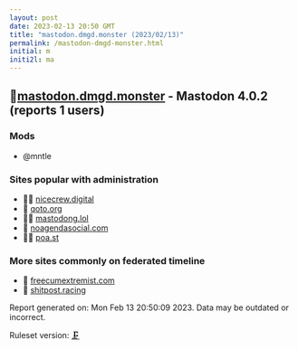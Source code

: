 ```yaml
---
layout: post
date: 2023-02-13 20:50 GMT
title: "mastodon.dmgd.monster (2023/02/13)"
permalink: /mastodon-dmgd-monster.html
initial: m
initi2l: ma
---
```


## 🦝[mastodon.dmgd.monster](https://mastodon.dmgd.monster) - Mastodon 4.0.2 (reports 1 users)

### Mods
 * @mntle

### Sites popular with administration

* 🦝🧸 [nicecrew.digital](/nicecrew-digital.html)
* 🦝 [qoto.org](/qoto-org.html)
* 🦝🧸 [mastodong.lol](/mastodong-lol.html)
* 💉 [noagendasocial.com](/noagendasocial-com.html)
* 🦝🧸 [poa.st](/poa-st.html)

### More sites commonly on federated timeline

* 🦝 [freecumextremist.com](/freecumextremist-com.html)
* 🦝 [shitpost.racing](/shitpost-racing.html)

Report generated on: Mon Feb 13 20:50:09 2023. Data may be outdated or incorrect.

Ruleset version: [🗜](/version-clamp)
